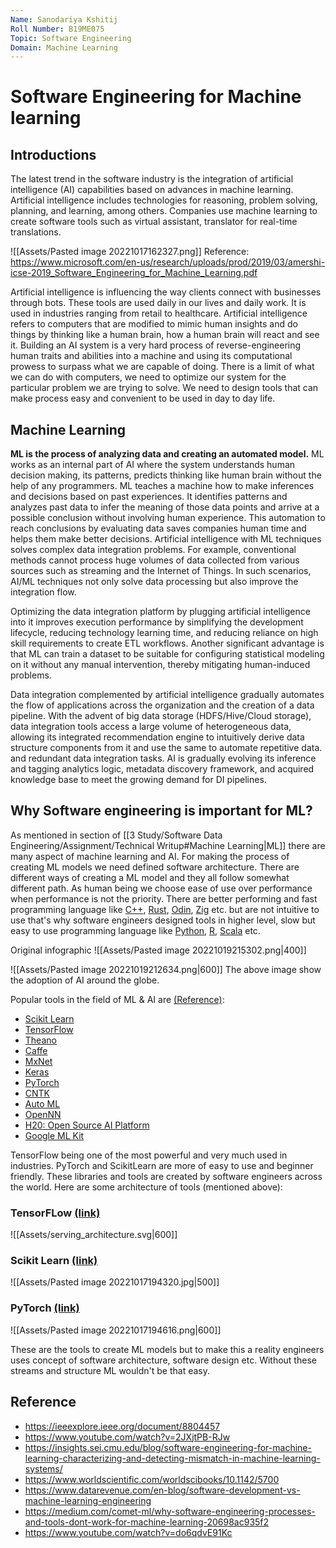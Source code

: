 ```yaml
---
Name: Sanodariya Kshitij
Roll Number: B19ME075
Topic: Software Engineering 
Domain: Machine Learning
---
```


# Software Engineering for Machine learning

## Introductions

The latest trend in the software industry is the integration of artificial intelligence (AI) capabilities based on advances in machine learning. Artificial intelligence includes technologies for reasoning, problem solving, planning, and learning, among others. Companies use machine learning to create software tools such as virtual assistant, translator for real-time translations.  

![[Assets/Pasted image 20221017162327.png]]
Reference: https://www.microsoft.com/en-us/research/uploads/prod/2019/03/amershi-icse-2019_Software_Engineering_for_Machine_Learning.pdf

Artificial intelligence is influencing the way clients connect with businesses through bots. These tools are used daily in our lives and daily work. It is used in industries ranging from retail to healthcare. Artificial intelligence refers to computers that are modified to mimic human insights and do things by thinking like a human brain, how a human brain will react and see it. Building an AI system is a very hard process of reverse-engineering human traits and abilities into a machine and using its computational prowess to surpass what we are capable of doing. There is a limit of what we can do with computers, we need to optimize our system for the particular problem we are trying to solve. We need to design tools that can make process easy and convenient to be used in day to day life. 

## Machine Learning
  
**ML is the process of analyzing data and creating an automated model.** ML works as an internal part of AI where the system understands human decision making, its patterns, predicts thinking like human brain without the help of any programmers. ML teaches a machine how to make inferences and decisions based on past experiences. It identifies patterns and analyzes past data to infer the meaning of those data points and arrive at a possible conclusion without involving human experience. This automation to reach conclusions by evaluating data saves companies human time and helps them make better decisions. Artificial intelligence with ML techniques solves complex data integration problems. For example, conventional methods cannot process huge volumes of data collected from various sources such as streaming and the Internet of Things. In such scenarios, AI/ML techniques not only solve data processing but also improve the integration flow.  
  
Optimizing the data integration platform by plugging artificial intelligence into it improves execution performance by simplifying the development lifecycle, reducing technology learning time, and reducing reliance on high skill requirements to create ETL workflows. Another significant advantage is that ML can train a dataset to be suitable for configuring statistical modeling on it without any manual intervention, thereby mitigating human-induced problems.
  
Data integration complemented by artificial intelligence gradually automates the flow of applications across the organization and the creation of a data pipeline. With the advent of big data storage (HDFS/Hive/Cloud storage), data integration tools access a large volume of heterogeneous data, allowing its integrated recommendation engine to intuitively derive data structure components from it and use the same to automate repetitive data. and redundant data integration tasks. AI is gradually evolving its inference and tagging analytics logic, metadata discovery framework, and acquired knowledge base to meet the growing demand for DI pipelines. 

## Why Software engineering is important for ML?

As mentioned in section of [[3 Study/Software Data Engineering/Assignment/Technical Writup#Machine Learning|ML]] there are many aspect of machine learning and AI. For making the process of creating ML models we need defined software architecture. There are different ways of creating a ML model and they all follow somewhat different path. As human being we choose ease of use over performance when performance is not the priority. There are better performing and fast programming language like [C++](https://cplusplus.com/), [Rust](https://www.rust-lang.org/), [Odin](https://odin-lang.org/), [Zig](https://ziglang.org/) etc. but are not intuitive to use that's why software engineers designed tools in higher level, slow but easy to use programming language like [Python](https://www.python.org/), [R](https://www.r-project.org/), [Scala](https://www.scala-lang.org/) etc. 

Original infographic
![[Assets/Pasted image 20221019215302.png|400]]

![[Assets/Pasted image 20221019212634.png|600]]
The above image show the adoption of AI around the globe.

Popular tools in the field of ML & AI are [(Reference)](https://www.edureka.co/blog/top-12-artificial-intelligence-tools/):
-   [Scikit Learn](https://www.edureka.co/blog/top-12-artificial-intelligence-tools/#scikit)
-   [TensorFlow](https://www.edureka.co/blog/top-12-artificial-intelligence-tools/#tensorflow)
-   [Theano](https://www.edureka.co/blog/top-12-artificial-intelligence-tools/#theano)
-   [Caffe](https://www.edureka.co/blog/top-12-artificial-intelligence-tools/#caffe)
-   [MxNet](https://www.edureka.co/blog/top-12-artificial-intelligence-tools/#mxnet)
-   [Keras](https://www.edureka.co/blog/top-12-artificial-intelligence-tools/#keras)
-   [PyTorch](https://www.edureka.co/blog/top-12-artificial-intelligence-tools/#pytorch)
-   [CNTK](https://www.edureka.co/blog/top-12-artificial-intelligence-tools/#cntk)
-   [Auto ML](https://www.edureka.co/blog/top-12-artificial-intelligence-tools/#automl)
-   [OpenNN](https://www.edureka.co/blog/top-12-artificial-intelligence-tools/#opennn)
-   [H20: Open Source AI Platform](https://www.edureka.co/blog/top-12-artificial-intelligence-tools/#h20)
-   [Google ML Kit](https://www.edureka.co/blog/top-12-artificial-intelligence-tools/#googlemlkit)

TensorFlow being one of the most powerful and very much used in industries. PyTorch and ScikitLearn are more of easy to use and beginner friendly. These libraries and tools are created by software engineers across the world. Here are some architecture of tools (mentioned above): 

### TensorFLow [(link)](https://www.tensorflow.org/tfx/serving/architecture)
![[Assets/serving_architecture.svg|600]]

### Scikit Learn [(link)](https://github.com/gopala-kr/10-weeks/blob/master/Projects-Blogs/06-ml-dl-frameworks/scikit-learn-architecture.md)
![[Assets/Pasted image 20221017194320.jpg|500]]

### PyTorch [(link)](https://se.ewi.tudelft.nl/desosa2019/chapters/pytorch/)
![[Assets/Pasted image 20221017194616.png|600]]

These are the tools to create ML models but to make this a reality engineers uses concept of software architecture, software design etc. Without these streams and structure ML wouldn't be that easy. 


## Reference
- https://ieeexplore.ieee.org/document/8804457
- https://www.youtube.com/watch?v=2JXjtPB-RJw
- https://insights.sei.cmu.edu/blog/software-engineering-for-machine-learning-characterizing-and-detecting-mismatch-in-machine-learning-systems/
- https://www.worldscientific.com/worldscibooks/10.1142/5700
- https://www.datarevenue.com/en-blog/software-development-vs-machine-learning-engineering
- https://medium.com/comet-ml/why-software-engineering-processes-and-tools-dont-work-for-machine-learning-20698ac935f2
- https://www.youtube.com/watch?v=do6qdvE91Kc

























